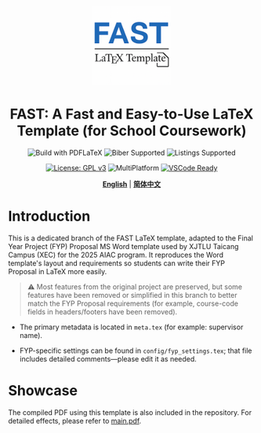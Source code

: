 <div align="center">
  <img src="./assets/images/logo.png" alt="FAST Logo" width="160" />
  <h1>FAST: A Fast and Easy-to-Use LaTeX Template (for School Coursework)</h1>
</div>

<div align="center">

<!-- PDFLaTeX, Biber, BibLaTeX, listings -->
![Build with PDFLaTeX](https://img.shields.io/badge/build-PDFLaTeX-blue)
![Biber Supported](https://img.shields.io/badge/biblatex-biber-yellow)
![Listings Supported](https://img.shields.io/badge/code-listings-green)

</div>

<div align="center">

[![License: GPL v3](https://img.shields.io/badge/License-GPLv3-blue.svg)](https://www.gnu.org/licenses/gpl-3.0)
![MultiPlatform](https://img.shields.io/badge/multi%20platform%20support-Windows%20%7C%20Linux-lightgrey)
[![VSCode Ready](https://img.shields.io/badge/Editor-VSCode-blue)](https://code.visualstudio.com/)

</div>

<div align="center">

[**English**](./README_EN.md) | [**简体中文**](./README.md)

</div>

# Introduction

This is a dedicated branch of the FAST LaTeX template, adapted to the Final Year Project (FYP) Proposal MS Word template used by XJTLU Taicang Campus (XEC) for the 2025 AIAC program. It reproduces the Word template's layout and requirements so students can write their FYP Proposal in LaTeX more easily.

> ⚠️ Most features from the original project are preserved, but some features have been removed or simplified in this branch to better match the FYP Proposal requirements (for example, course-code fields in headers/footers have been removed).

- The primary metadata is located in `meta.tex` (for example: supervisor name).

- FYP-specific settings can be found in `config/fyp_settings.tex`; that file includes detailed comments—please edit it as needed.

# Showcase

The compiled PDF using this template is also included in the repository. For detailed effects, please refer to [main.pdf](./main.pdf).